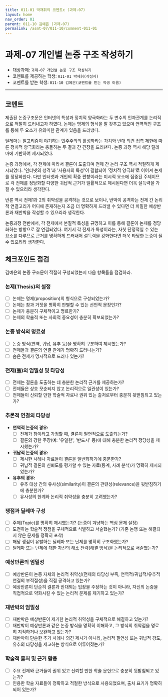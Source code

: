 ```yaml
---
title: 011-01 박재휘의 코멘트c (과제-07) 
layout: home
nav_order: 01
parent: 011-10 김예은 (과제-07)
permalink: /asmt-07/011-10/comment-011-01
---
```


# 과제-07 개인별 논증 구조 작성하기

- 대상과제: `과제-07 개인별 논증 구조 작성하기`
- 코멘트를 제공하는 학생: `011-01 박재휘(작성자)` 
- 코멘트를 받는 학생: `011-10 김예은(코멘트를 받는 학생 이름)` 

---

## 코멘트

제출된 논증구조문은 인터넷의 특성과 정치적 양극화라는 두 변수의 인과관계를 논리적으로 적절히 드러내고자 하였다. 논제는 명제의 형식을 잘 갖추고 있으며 연역적인 구조를 통해 두 요소가 유의미한 관계가 있음을 드러냈다.

딜레마는 알고리즘이 야기하는 민주주의의 활성화라는 가치와 반대 의견 접촉 제한에 따른 정치적 양극화라는 충돌하는 두 결과 간 긴장을 드러낸다. 논증 과정 역시 해당 딜레마에 기반하여 제시되었다.

논증 과정에서, 각 전제에 따라서 결론이 도출되며 전제 간 논리 구조 역시 적절하게 제시되었다. '인터넷의 성격'과 '사용자의 특성'이 결합되어 '정치적 양극화'로 이어져 논제를 정당화한다. 다만 인터넷과 개인의 확증 편향이라는 미시적 요소에 집중된 주제이므로 각 전제를 정당화할 다양한 귀납적 근거가 일률적으로 제시된다면 더욱 설득력을 가질 수 있으리라 생각한다.

반론 역시 전제1과 2의 취약성을 공격하는 것으로 보이나, 반박이 공격하는 전제 간 논리적 연결고리가 어디에 존재하는지 조금 더 명확하게 드러낼 수 있다면 더 치밀한 예상반론과 재반박을 작성할 수 있으리라 생각한다.

논증과정 전반에서, 각 전제에서 본질적 특성을 규명하고 이를 통해 결론이 논제를 정당화하는 방향으로 잘 연결되었다. 여기서 각 전제가 특성이라는, 자칫 단정적일 수 있는 요소를 다루므로 근거를 명확하게 드러내어 설득력을 강화한다면 더욱 타당한 논증이 될 수 있으리라 생각한다.

## 체크포인트 점검

김예은의 논증 구조문이 적절히 구성되었는지 다음 항목들을 점검하라.

### **논제(Thesis)의 설정**
- [ ] 논제는 명제(proposition)의 형식으로 구성되었는가?
- [ ] 논제는 참과 거짓을 명확히 판별할 수 있는 선언적 문장인가?
- [ ] 논제가 충분히 구체적이고 명료한가?
- [ ] 논제의 학술적 또는 사회적 중요성이 충분히 확보되었는가?

### **논증 방식의 명료성**
- [ ] 논증 방식(연역, 귀납, 유추 등)을 명확히 구분하여 제시했는가?
- [ ] 전제들과 결론의 연결 관계가 명확히 드러나는가?
- [ ] 숨은 전제가 명시적으로 드러나 있는가?

### **전제(들)의 엄밀성 및 타당성**
- [ ] 전제는 결론을 도출하는 데 충분한 논리적 근거를 제공하는가?
- [ ] 전제들은 상호 모순되지 않고 논리적으로 일관성이 있는가?
- [ ] 전제들이 신뢰할 만한 학술적 자료나 권위 있는 출처로부터 충분히 뒷받침되고 있는가?

### **추론적 연결의 타당성**
- **연역적 논증의 경우:**
  - [ ] 전제가 참이라고 가정할 때, 결론이 필연적으로 도출되는가?
  - [ ] 결론의 강한 주장(예: '유일한', '반드시' 등)에 대해 충분한 논리적 정당성을 제시했는가?

- **귀납적 논증의 경우:**
  - [ ] 제시한 사례나 자료들이 결론을 일반화하기에 충분한가?
  - [ ] 귀납적 결론의 신뢰도를 평가할 수 있는 자료(통계, 사례 분석)가 명확히 제시되었는가?

- **유추의 경우:**
  - [ ] 유추 대상 간의 유사성(similarity)이 결론의 관련성(relevance)을 뒷받침하기에 충분한가?
  - [ ] 유사성의 한계와 논리적 취약성을 충분히 고려했는가?

### **쟁점과 딜레마 구성**
- [ ] 주제(Topic)를 명확히 제시했는가? (논증이 겨냥하는 핵심 문제 설정)
- [ ] 도전하는 학술적 쟁점을 구체적으로 식별하고 서술했는가? (기존 논쟁 또는 해결되지 않은 문제를 정확히 포착)
- [ ] 해당 쟁점이 유발하는 딜레마 또는 난제를 명확히 구조화했는가?
- [ ] 딜레마 또는 난제에 대한 자신의 해소 전략(해결 방식)을 논리적으로 서술했는가?

### **예상반론의 엄밀성**
- [ ] 예상반론이 논증 자체의 논리적 취약성(전제의 타당성 부족, 연역적/귀납적/유추적 연결의 부적절성)을 직접 공격하고 있는가?
- [ ] 예상반론이 단순히 결론과 반대되는 입장을 주장하는 것이 아니라, 자신의 논증을 직접적으로 약화시킬 수 있는 논리적 문제를 제기하고 있는가?

### **재반박의 엄밀성**
- [ ] 재반박은 예상반론이 제기한 논리적 취약성을 구체적으로 해결하고 있는가?
- [ ] 재반박이 예상반론과 같은 논증 방식을 명확히 이해하고, 그 방식의 취약점을 명료히 지적하거나 보완하고 있는가?
- [ ] 재반박이 단순한 추가 사례나 의견 제시가 아니라, 논리적 필연성 또는 귀납적 강도, 유추의 타당성을 제고하는 방식으로 이루어졌는가?

### **학술적 출처 및 근거 활용**
- [ ] 주요 전제와 근거들이 권위 있고 신뢰할 만한 학술 문헌으로 충분히 뒷받침되고 있는가?
- [ ] 인용한 학술 자료들이 정확하고 적절한 방식으로 사용되었으며, 출처 표기가 명확히 되어 있는가?
